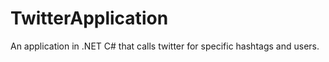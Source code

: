 # TwitterApplication
An application in .NET C# that calls twitter for specific hashtags and users. 
